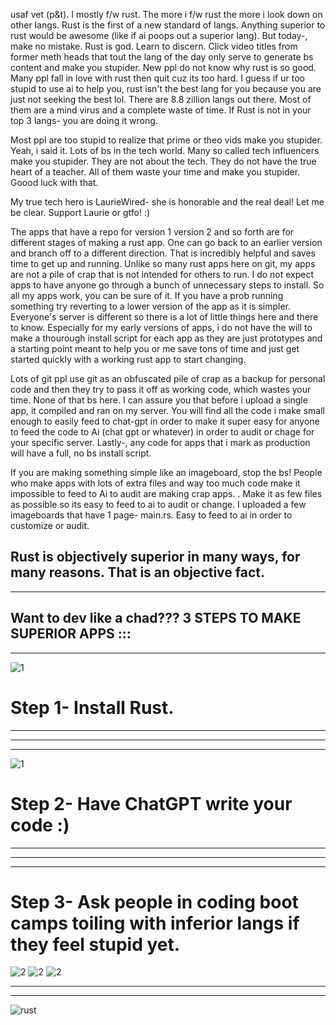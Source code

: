 

usaf vet (p&t). I mostly f/w rust. The more i f/w rust the more i look down on other langs. Rust is the first of a new standard of langs. Anything superior to rust would be awesome (like if ai poops out a superior lang). But today-, make no mistake. Rust is god. Learn to discern. Click video titles from former meth heads that tout the lang of the day only serve to generate bs content and make you stupider. New ppl do not know why rust is so good. Many ppl fall in love with rust then quit cuz its too hard. I guess if ur too stupid to use ai to help you, rust isn't the best lang for you because you are just not seeking the best lol. There are 8.8 zillion langs out there. Most of them are a mind virus and a complete waste of time. If Rust is not in your top 3 langs- you are doing it wrong. 

Most ppl are too stupid to realize that prime or theo vids make you stupider. Yeah, i said it. Lots of bs in the tech world. Many so called tech influencers make you stupider. They are not about the tech. They do not have the true heart of a teacher. All of them waste your time and make you stupider. Goood luck with that. 

My true tech hero is LaurieWired- she is honorable and the real deal! Let me be clear. Support Laurie or gtfo! :) 

The apps that have a repo for version 1 version 2 and so forth are for different stages of making a rust app. One can go back to an earlier version and branch off to a different direction. That is incredibly helpful and saves time to get up and running. Unlike so many rust apps here on git, my apps are not a pile of crap that is not intended for others to run. I do not expect apps to have anyone go through a bunch of unnecessary steps to install. So all my apps work, you can be sure of it. If you have a prob running something try reverting to a lower version of the app as it is simpler. Everyone's server is different so there is a lot of little things here and there to know. Especially for my early versions of apps, i do not have the will to make a thourough install script for each app as they are just prototypes and a starting point meant to help you or me save tons of time and just get started quickly with a working rust app to start changing. 

Lots of git ppl use git as an obfuscated pile of crap as a backup for personal code and then they try to pass it off as working code, which wastes your time. None of that bs here. I can assure you that before i upload a single app, it compiled and ran on my server.  You will find all the code i make small enough to easily feed to chat-gpt in order to make it super easy for anyone to feed the code to Ai (chat gpt or whatever) in order to audit or chage for your specific server. Lastly-, any code for apps that i mark as production will have a full, no bs install script. 

If you are making something simple like an imageboard, stop the bs! People who make apps with lots of extra files and way too much code make it impossible to feed to Ai to audit are making crap apps. . Make it as few files as possible so its easy to feed to ai to audit or change. I uploaded a few imageboards that have 1 page- main.rs. Easy to feed to ai in order to customize or audit. 

Rust is objectively superior in many ways, for many reasons. That is an objective fact. 
-----------------------------------------------------------
-----------------------------------------------------------

Want to dev like a chad??? 
3 STEPS TO MAKE SUPERIOR APPS ::: 
-----------------------------------------------------------
-----------------------------------------------------------
![1](https://github.com/user-attachments/assets/2328cde6-b47f-4efc-978b-9c331dfefb94)
# Step 1- Install Rust. 

-----------------------------------------------------------
-----------------------------------------------------------
-----------------------------------------------------------
![1](https://github.com/user-attachments/assets/3695a732-502d-408d-865e-ebdcff7c9216)
# Step 2- Have ChatGPT write your code :) 


-----------------------------------------------------------
-----------------------------------------------------------
-----------------------------------------------------------
# Step 3- Ask people in coding boot camps toiling with inferior langs if they feel stupid yet. 
![2](https://github.com/user-attachments/assets/da346cb4-458a-4803-8e4a-bca0c5842cfc)
![2](https://github.com/user-attachments/assets/da346cb4-458a-4803-8e4a-bca0c5842cfc)
![2](https://github.com/user-attachments/assets/da346cb4-458a-4803-8e4a-bca0c5842cfc)

-----------------------------------------------------------
-----------------------------------------------------------








![rust](https://github.com/user-attachments/assets/4788eba0-1db7-4dc9-a675-a8478e0c9e10)



